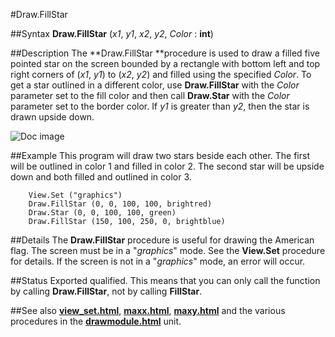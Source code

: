 
#Draw.FillStar

##Syntax
**Draw.FillStar** (_x1_, _y1_, _x2_, _y2_, _Color_ : **int**)



##Description
The **Draw.FillStar **procedure is used to draw a filled five pointed star on the screen bounded by a rectangle with bottom left and top right corners of (_x1_, _y1_) to (_x2_, _y2_) and filled using the specified _Color_. To get a star outlined in a different color, use **Draw.FillStar** with the _Color_ parameter set to the fill color and then call **Draw.Star** with the _Color_ parameter set to the border color. If _y1_ is greater than _y2_, then the star is drawn upside down.

![Doc image](draw_fillstar01.gif)


##Example
This program will draw two stars beside each other. The first will be outlined in color 1 and filled in color 2. The second star will be upside down and both filled and outlined in color 3.


        View.Set ("graphics")
        Draw.FillStar (0, 0, 100, 100, brightred)
        Draw.Star (0, 0, 100, 100, green)
        Draw.FillStar (150, 100, 250, 0, brightblue)
##Details
The **Draw.FillStar** procedure is useful for drawing the American flag.
The screen must be in a "_graphics_" mode. See the **View.Set** procedure for details. If the screen is not in a "_graphics_" mode, an error will occur.



##Status
Exported qualified.
This means that you can only call the function by calling **Draw.FillStar**, not by calling **FillStar**.



##See also
**[view_set.html](View.Set)**, **[maxx.html](maxx)**, **[maxy.html](maxy)** and the various procedures in the **[drawmodule.html](Draw)** unit.


